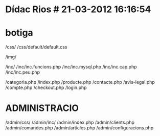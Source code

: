 # Dídac Rios # 21-03-2012 16:16:54 # 

# botiga

/css/
/css/default/default.css

/img/

/inc/
/inc/inc.funcions.php
/inc/inc.mysql.php
/inc/inc.cap.php
/inc/inc.peu.php

/categoria.php
/index.php
/producte.php
/contacte.php
/avis-legal.php
/compte.php
/checkout.php
/login.php



# ADMINISTRACIO

/admin/css/
/admin/inc/
/admin/index.php
/admin/clients.php
/admin/comandes.php
/admin/articles.php
/admin/configuracions.php
